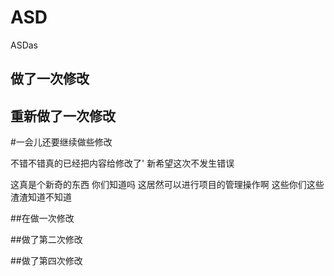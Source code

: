 # ASD
ASDas
## 做了一次修改

## 重新做了一次修改
#一会儿还要继续做些修改

不错不错真的已经把内容给修改了'
新希望这次不发生错误




这真是个新奇的东西 你们知道吗 这居然可以进行项目的管理操作啊 这些你们这些渣渣知道不知道


##在做一次修改

##做了第二次修改

##做了第四次修改
